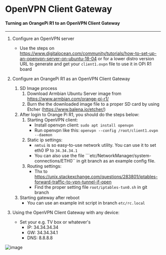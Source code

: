 # OpenVPN Client Gateway
#### Turning an OrangePi R1 to an OpenVPN Client Gateway
---

1. Configure an OpenVPN server
    * Use the steps on https://www.digitalocean.com/community/tutorials/how-to-set-up-an-openvpn-server-on-ubuntu-18-04 or for a lower distro version URL to generate and get your ```client1.ovpn``` file to use it in OPi R1 board 

1. Configure an OrangePi R1 as an OpenVPN Client Gateway
    1. SD Image process
        1. Download Armbian Ubuntu Server image from https://www.armbian.com/orange-pi-r1/
        1. Burn the the downloaded image file to a proper SD card by using Etcher (https://www.balena.io/etcher/)
    1. After login to Orange Pi R1, you should do the steps below:
        1. Starting OpenVPN client:
            * Install openvpn client: ```sudo apt install openvpn```
            * Run openvpn like this: ```openvpn --config /root/client1.ovpn --daemon```
        1. Static ip settings:
            * ```nmtui``` is so easy-to-use network utility. You can use it to set eth0 IP to ```34.34.34.1```
            * You can also use the file ```etc/NetworkManager/system-connections/ETH0`` in git branch as an example config file.
        1. Routing settings:
            * Thx to https://unix.stackexchange.com/questions/283801/iptables-forward-traffic-to-vpn-tunnel-if-open
            * Find the proper setting file ```root/iptables-tun0.sh``` in git branch 
    1. Starting gateway after reboot
        * You can use an example init script in branch ```etc/rc.local```
1. Using the OpenVPN Client Gateway with any device:
    * Set your e.g. TV box or whatever's
        * IP: 34.34.34.34
        * GW: 34.34.34.1
        * DNS: 8.8.8.8

![image]()

